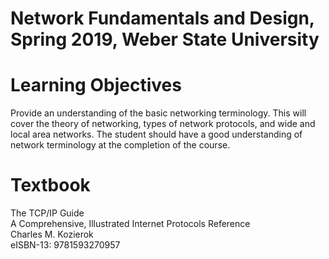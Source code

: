 # Network Fundamentals and Design, Spring 2019, Weber State University

# Learning Objectives
Provide an understanding of the basic networking terminology.  This will cover the theory of networking, types of network protocols, and wide and local area networks.  The student should have a good understanding of network terminology at the completion of the course.

# Textbook
The TCP/IP Guide<br>
A Comprehensive, Illustrated Internet Protocols Reference<br>
Charles M. Kozierok<br>
eISBN-13: 9781593270957<br>

